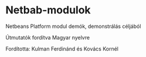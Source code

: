 # Netbab-modulok
Netbeans Platform modul demók, demonstrálás céljából

Útmutatók fordítva Magyar nyelvre

Fordította: Kulman Ferdinánd és Kovács Kornél

